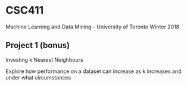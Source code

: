 # CSC411
Machine Learning and Data Mining - University of Toronto Winter 2018

## Project 1 (bonus)
Investing k Nearest Neighbours

Explore how performance on a dataset can increase as k increases and under what circumstances
